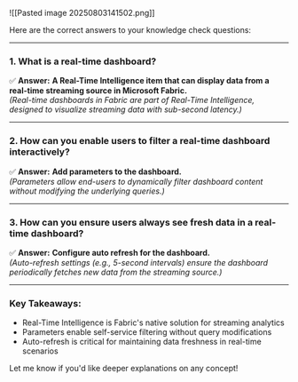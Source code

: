 ![[Pasted image 20250803141502.png]]

Here are the correct answers to your knowledge check questions:

---

### **1. What is a real-time dashboard?**  
✅ **Answer:** **A Real-Time Intelligence item that can display data from a real-time streaming source in Microsoft Fabric.**  
*(Real-time dashboards in Fabric are part of Real-Time Intelligence, designed to visualize streaming data with sub-second latency.)*  

---

### **2. How can you enable users to filter a real-time dashboard interactively?**  
✅ **Answer:** **Add parameters to the dashboard.**  
*(Parameters allow end-users to dynamically filter dashboard content without modifying the underlying queries.)*  

---

### **3. How can you ensure users always see fresh data in a real-time dashboard?**  
✅ **Answer:** **Configure auto refresh for the dashboard.**  
*(Auto-refresh settings (e.g., 5-second intervals) ensure the dashboard periodically fetches new data from the streaming source.)*  

---

### Key Takeaways:
- Real-Time Intelligence is Fabric's native solution for streaming analytics  
- Parameters enable self-service filtering without query modifications  
- Auto-refresh is critical for maintaining data freshness in real-time scenarios  

Let me know if you'd like deeper explanations on any concept!